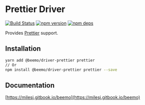 # Prettier Driver

[![Build Status](https://github.com/beemojs/beemo/workflows/Build/badge.svg)](https://github.com/beemojs/beemo/actions?query=branch%3Amaster)
[![npm version](https://badge.fury.io/js/%40beemo%2Fdriver-prettier.svg)](https://www.npmjs.com/package/@beemo/driver-prettier)
[![npm deps](https://david-dm.org/beemojs/beemo.svg?path=packages/driver-prettier)](https://www.npmjs.com/package/@beemo/driver-prettier)

Provides [Prettier](https://github.com/prettier/prettier) support.

## Installation

```bash
yarn add @beemo/driver-prettier prettier
// Or
npm install @beemo/driver-prettier prettier --save
```

## Documentation

[https://milesj.gitbook.io/beemo](https://milesj.gitbook.io/beemo)
